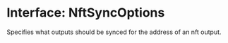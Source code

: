 # Interface: NftSyncOptions

Specifies what outputs should be synced for the address of an nft output.
